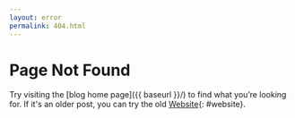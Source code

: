 ```yaml
---
layout: error
permalink: 404.html
---
```


# Page Not Found

Try visiting the [blog home page]({{ baseurl }}/) to find what you’re looking for. If it's an older post, you can try the old [Website](https://thelinuxexp.com/){: #website}.

<script>
document.addEventListener ('DOMContentLoaded', (event) => {
  let path = window.location.pathname.slice (1, window.location.pathname.length);
  document.getElementById ("tumblr").href += path;
})
</script>

